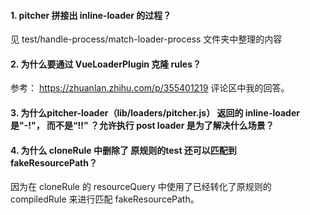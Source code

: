#### 1. pitcher 拼接出 inline-loader 的过程？
见 test/handle-process/match-loader-process 文件夹中整理的内容

#### 2. 为什么要通过 VueLoaderPlugin 克隆 rules？
参考： https://zhuanlan.zhihu.com/p/355401219 评论区中我的回答。

#### 3. 为什么pitcher-loader（lib/loaders/pitcher.js） 返回的 inline-loader 是"-!"， 而不是“!!” ？允许执行 post loader 是为了解决什么场景？


#### 4. 为什么 cloneRule 中删除了 原规则的test 还可以匹配到 fakeResourcePath？
因为在 cloneRule 的 resourceQuery 中使用了已经转化了原规则的 compiledRule 来进行匹配 fakeResourcePath。